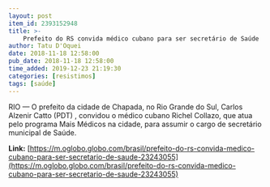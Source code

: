 ```yaml
---
layout: post
item_id: 2393152948
title: >-
    Prefeito do RS convida médico cubano para ser secretário de Saúde
author: Tatu D'Oquei
date: 2018-11-18 12:58:00
pub_date: 2018-11-18 12:58:00
time_added: 2019-12-23 21:19:30
categories: [resistimos]
tags: [saúde]
---
```


RIO — O prefeito da cidade de Chapada, no Rio Grande do Sul, Carlos Alzenir Catto (PDT) , convidou o médico cubano Richel Collazo, que atua pelo programa Mais Médicos na cidade, para assumir o cargo de secretário municipal de Saúde.

**Link:** [https://m.oglobo.globo.com/brasil/prefeito-do-rs-convida-medico-cubano-para-ser-secretario-de-saude-23243055](https://m.oglobo.globo.com/brasil/prefeito-do-rs-convida-medico-cubano-para-ser-secretario-de-saude-23243055)

